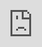 ```yaml
---
layout: minimal
title:  IRC Web Chat — PHP-FIG
---
```

<iframe src="http://webchat.freenode.net?nick=fig...&amp;channels=php-fig&amp;prompt=1"
	style="border: 0; position:fixed; top:0; left:0; right:0; bottom:0; width:100%; height:100%"></iframe>
